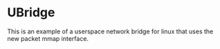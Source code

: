 UBridge
===
This is an example of a userspace network bridge for linux that uses the new packet mmap interface.
